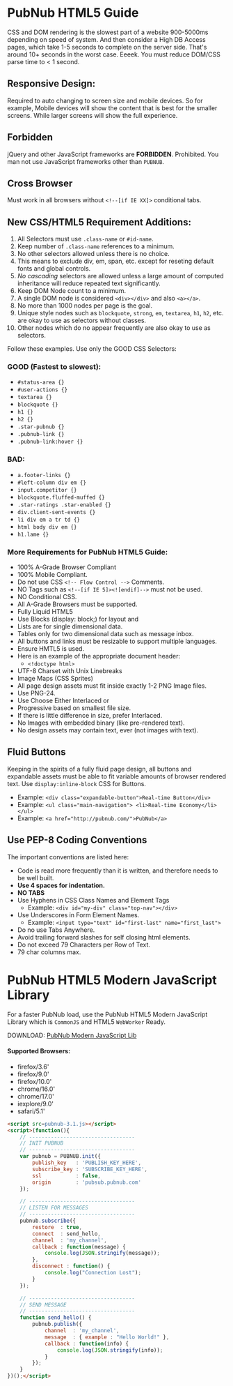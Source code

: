 # PubNub HTML5 Guide

CSS and DOM rendering is the slowest part of a
website 900-5000ms depending on speed of system.
And then consider a High DB Access pages,
which take 1-5 seconds to complete on the server side.
That's around 10+ seconds in the worst case.  Eeeek.
You must reduce DOM/CSS parse time to < 1 second.

## Responsive Design:

Required to auto changing to screen size and mobile devices.
So for example, Mobile devices will show the content
that is best for the smaller screens.
While larger screens will show the full experience.

## Forbidden

jQuery and other JavaScript frameworks are **FORBIDDEN**.
Prohibited.  You man not use JavaScript frameworks other than `PUBNUB`.

## Cross Browser

Must work in all browsers without `<!--[if IE XX]>` conditional tabs.

## New CSS/HTML5 Requirement Additions:

 1. All Selectors must use `.class-name` or `#id-name`.
 2. Keep number of `.class-name` references to a minimum.
 3. No other selectors allowed unless there is no choice.
 4. This means to exclude div, em, span, etc. except
    for reseting default fonts and global controls.
 5. *No cascading* selectors are allowed unless a large amount
    of computed inheritance will reduce repeated text significantly.
 6. Keep DOM Node count to a minimum.
 7. A single DOM node is considered `<div></div>` and also `<a></a>`.
 8. No more than 1000 nodes per page is the goal.
 9. Unique style nodes such as `blockquote`, `strong`, `em`, `textarea`,
    `h1`, `h2`, etc. are okay to use as selectors without classes.
 10. Other nodes which do no appear frequently
    are also okay to use as selectors.

Follow these examples. Use only the GOOD CSS Selectors:

### GOOD (Fastest to slowest):

 - `#status-area {}`
 - `#user-actions {}`
 - `textarea {}`
 - `blockquote {}`
 - `h1 {}`
 - `h2 {}`
 - `.star-pubnub {}`
 - `.pubnub-link {}`
 - `.pubnub-link:hover {}`

### BAD:

 - `a.footer-links {}`
 - `#left-column div em {}`
 - `input.competitor {}`
 - `blockquote.fluffed-muffed {}`
 - `.star-ratings .star-enabled {}`
 - `div.client-sent-events {}`
 - `li div em a tr td {}`
 - `html body div em {}`
 - `h1.lame {}`

### More Requirements for PubNub HTML5 Guide:

 - 100% A-Grade Browser Compliant
 - 100% Mobile Compliant.
 - Do not use CSS `<!-- Flow Control -->` Comments.
 - NO Tags such as `<!--[if IE 5]><![endif]-->` must not be used.
 - NO Conditional CSS.
 - All A-Grade Browsers must be supported.
 - Fully Liquid HTML5
 - Use Blocks (display: block;) for layout and
 - Lists are for single dimensional data.
 - Tables only for two dimensional data such as message inbox.
 - All buttons and links must be resizable to support multiple languages.
 - Ensure HMTL5 is used.
 - Here is an example of the appropriate document header:
     - `<!doctype html>`
 - UTF-8 Charset with Unix Linebreaks
 - Image Maps (CSS Sprites)
 - All page design assets must fit inside exactly 1-2 PNG Image files.
 - Use PNG-24.
 - Use Choose Either Interlaced or
 - Progressive based on smallest file size.
 - If there is little difference in size, prefer Interlaced.
 - No Images with embedded binary (like pre-rendered text).
 - No design assets may contain text, ever (not images with text).

## Fluid Buttons

Keeping in the spirits of a fully fluid page design,
all buttons and expandable assets must be able
to fit variable amounts of browser rendered text.
Use `display:inline-block` CSS for Buttons.

 - Example: `<div class="expandable-button">Real-time Button</div>`
 - Example: `<ul class="main-navigation"> <li>Real-time Economy</li> </ul>`
 - Example: `<a href="http://pubnub.com/">PubNub</a>`

## Use PEP-8 Coding Conventions

The important conventions are listed here:

 - Code is read more frequently than it is written,
   and therefore needs to be well built.
 - **Use 4 spaces for indentation.**
 - **NO TABS**
 - Use Hyphens in CSS Class Names and Element Tags
     - Example: `<div id="my-div" class="top-nav"></div>`
 - Use Underscores in Form Element Names.
     - Example: `<input type="text" id="first-last" name="first_last">`
 - Do no use Tabs Anywhere.
 - Avoid trailing forward slashes for self closing html elements.
 - Do not exceed 79 Characters per Row of Text.
 - 79 char columns max.

# PubNub HTML5 Modern JavaScript Library

For a faster PubNub load, use the PubNub HTML5 Modern JavaScript
Library which is `CommonJS` and HTML5 `WebWorker` Ready.

DOWNLOAD: [PubNub Modern JavaScript Lib
](https://github.com/pubnub/pubnub-api/tree/master/javascript-modern)

#### Supported Browsers:

 - firefox/3.6'
 - firefox/9.0'
 - firefox/10.0'
 - chrome/16.0'
 - chrome/17.0'
 - iexplore/9.0'
 - safari/5.1'

```html
<script src=pubnub-3.1.js></script>
<script>(function(){
    // ----------------------------------
    // INIT PUBNUB
    // ----------------------------------
    var pubnub = PUBNUB.init({
        publish_key   : 'PUBLISH_KEY_HERE',
        subscribe_key : 'SUBSCRIBE_KEY_HERE',
        ssl           : false,
        origin        : 'pubsub.pubnub.com'
    });

    // ----------------------------------
    // LISTEN FOR MESSAGES
    // ----------------------------------
    pubnub.subscribe({
        restore  : true,
        connect  : send_hello,
        channel  : 'my_channel',
        callback : function(message) {
            console.log(JSON.stringify(message));
        },
        disconnect : function() {
            console.log("Connection Lost");
        }
    });

    // ----------------------------------
    // SEND MESSAGE
    // ----------------------------------
    function send_hello() {
        pubnub.publish({
            channel  : 'my_channel',
            message  : { example : "Hello World!" },
            callback : function(info) {
                console.log(JSON.stringify(info));
            }
        });
    }
})();</script>

```
